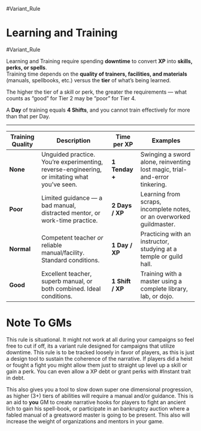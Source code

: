 #Variant_Rule
# **Learning and Training**

#Variant_Rule

Learning and Training require spending **downtime** to convert **XP** into **skills, perks, or spells**.  
Training time depends on the **quality of trainers, facilities, and materials** (manuals, spellbooks, etc.) versus the **tier** of what’s being learned.

The higher the tier of a skill or perk, the greater the requirements — what counts as “good” for Tier 2 may be “poor” for Tier 4.

A **Day** of training equals **4 Shifts**, and you cannot train effectively for more than that per Day.

---

| **Training Quality** | **Description**                                                                              | **Time per XP**  | **Examples**                                                               |
| -------------------- | -------------------------------------------------------------------------------------------- | ---------------- | -------------------------------------------------------------------------- |
| **None**             | Unguided practice. You’re experimenting, reverse-engineering, or imitating what you’ve seen. | **1 Tenday +**   | Swinging a sword alone, reinventing lost magic, trial-and-error tinkering. |
| **Poor**             | Limited guidance — a bad manual, distracted mentor, or work-time practice.                   | **2 Days / XP**  | Learning from scraps, incomplete notes, or an overworked guildmaster.      |
| **Normal**           | Competent teacher _or_ reliable manual/facility. Standard conditions.                        | **1 Day / XP**   | Practicing with an instructor, studying at a temple or guild hall.         |
| **Good**             | Excellent teacher, superb manual, or both combined. Ideal conditions.                        | **1 Shift / XP** | Training with a master using a complete library, lab, or dojo.             |

# Note To GMs
This rule is situational. It might not work at all during your campaigns so feel free to cut if off, its a variant rule designed for campaigns that utilize downtime. 
This rule is to be tracked loosely in favor of players, as this is just a design tool to sustain the coherence of the narrative. 
If players did a heist or fought a fight you might allow them just to straight up level up a skill or gain a perk.  You can even allow a XP debt or grant perks with #Instant trait in debt.


This also gives you a tool to slow down super one dimensional progression, as higher (3+) tiers of abilities will require a manual and/or guidance. This is an aid to **you** GM to create narrative hooks for players to fight an ancient lich to gain his spell-book, or participate in an bankruptcy auction where a fabled manual of a greatsword master is going to be present. This also will increase the weight of organizations and mentors in your game.
      